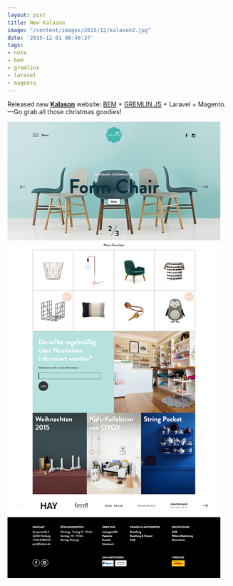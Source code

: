 ```yaml
---
layout: post
title: New Kalason
image: "/content/images/2015/12/kalason2.jpg"
date: '2015-12-01 08:48:37'
tags:
- note
- bem
- gremlins
- laravel
- magento
---
```


Released new __[Kalason](https://kalason.de)__ website: [BEM](http://blog.decaf.de/2015/09/11/once-more-bem/) + [GREMLIN.JS](http://grml.in) + Laravel + Magento.
—Go grab all those christmas goodies!

[![Kalason](/content/images/2015/12/kalason.jpg)](https://kalason.de)